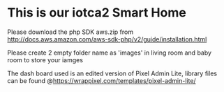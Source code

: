 # This is our iotca2 Smart Home

Please download the php SDK aws.zip from http://docs.aws.amazon.com/aws-sdk-php/v2/guide/installation.html

Please create 2 empty folder name as 'images' in living room and baby room to store your iamges

The dash board used is an edited version of Pixel Admin Lite, library files can be found @https://wrappixel.com/templates/pixel-admin-lite/
